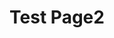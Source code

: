 ---
layout: post
title: Test Page2
name: test
img: thesis.png
alt: image-alt
description: "I desgiend this and that and all of the other"
image_items: [
  {
    title: title of this image,
    img: pic01.jpg,
    description: "This is a description"
  },
  {
    img: pic01.jpg,
    description: "This is another description"
  },
  {
    video: luminous.mp4,
    description: "another great description"
  }
]
---